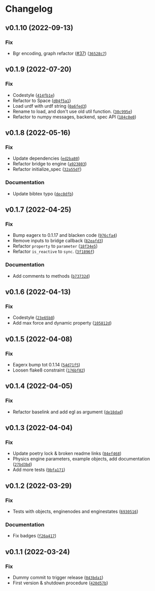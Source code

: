 # Changelog

<!--next-version-placeholder-->

## v0.1.10 (2022-09-13)
### Fix
* Bgr encoding, graph refactor ([#37](https://github.com/eager-dev/eagerx_pybullet/issues/37)) ([`36528c7`](https://github.com/eager-dev/eagerx_pybullet/commit/36528c72d52bd7bf86ff6f847febe482db19e604))

## v0.1.9 (2022-07-20)
### Fix
* Codestyle ([`414fb1e`](https://github.com/eager-dev/eagerx_pybullet/commit/414fb1e5c60ce9e7d1aa013a5e7ad996fea17161))
* Refactor to Space ([`d04f5a1`](https://github.com/eager-dev/eagerx_pybullet/commit/d04f5a1a72e3cdf232a8b9875b77325280626457))
* Load urdf with urdf string ([`0a6fed3`](https://github.com/eager-dev/eagerx_pybullet/commit/0a6fed37378e8cb3614065d0c0219375554c7c9d))
* Rename to load,  and don't use old util function. ([`30c995e`](https://github.com/eager-dev/eagerx_pybullet/commit/30c995ee13e0450c537509d731e903ed80ee779c))
* Refactor to numpy messages, backend, spec API ([`184c0e0`](https://github.com/eager-dev/eagerx_pybullet/commit/184c0e0fce64bf6c98ffca1a98b11282505c9d37))

## v0.1.8 (2022-05-16)
### Fix
* Update dependencies ([`ed2ba80`](https://github.com/eager-dev/eagerx_pybullet/commit/ed2ba80b2f6f0972109728bb66fa20cb8d2d2957))
* Refactor bridge to engine ([`a923803`](https://github.com/eager-dev/eagerx_pybullet/commit/a92380376b4ef2a51475b4bbd1c80acef72391ad))
* Refactor initialize_spec ([`32a55df`](https://github.com/eager-dev/eagerx_pybullet/commit/32a55dffc81a1279aded60cdd9ca14d1f5e5410e))

### Documentation
* Update bibtex typo ([`dec0dfb`](https://github.com/eager-dev/eagerx_pybullet/commit/dec0dfb4c76e6c4ce60a6816453e1690b87d98b7))

## v0.1.7 (2022-04-25)
### Fix
* Bump eagerx to 0.1.17 and blacken code ([`976cfa4`](https://github.com/eager-dev/eagerx_pybullet/commit/976cfa4625948d1b9505da295b25a8377c1309cb))
* Remove inputs to bridge callback ([`82eafd3`](https://github.com/eager-dev/eagerx_pybullet/commit/82eafd3b5c53788db7b20f3bfe8cad96a7ccf629))
* Refactor `property` to `parameter` ([`18f34e5`](https://github.com/eager-dev/eagerx_pybullet/commit/18f34e58dd2c37c8fc20627a0c7b3111bd072be6))
* Refactor `is_reactive` to `sync`. ([`3f1896f`](https://github.com/eager-dev/eagerx_pybullet/commit/3f1896fdb0c15408e32fc75c59140b29c0ecfb21))

### Documentation
* Add comments to methods ([`b73732d`](https://github.com/eager-dev/eagerx_pybullet/commit/b73732dcfec560bd4e74df69c69e5a8b160e9818))

## v0.1.6 (2022-04-13)
### Fix
* Codestyle ([`23e65b8`](https://github.com/eager-dev/eagerx_pybullet/commit/23e65b8c29d2645146d06f3de83ca23c4a36a3b7))
* Add max force and dynamic property ([`105812d`](https://github.com/eager-dev/eagerx_pybullet/commit/105812db3d6b2d0b3b457d9cdc806ef2c7db7cd9))

## v0.1.5 (2022-04-08)
### Fix
* Eagerx bump tot 0.1.14 ([`54d71f5`](https://github.com/eager-dev/eagerx_pybullet/commit/54d71f5125f265740396d8d1344bcaebaa2abd93))
* Loosen flake8 constraint ([`176bf82`](https://github.com/eager-dev/eagerx_pybullet/commit/176bf8233a7000f6392fae9ea740bdbf4f373d8c))

## v0.1.4 (2022-04-05)
### Fix
* Refactor baselink and add egl as argument ([`de18dad`](https://github.com/eager-dev/eagerx_pybullet/commit/de18dad214058d03d8eac3e9e7c33e203c84fd75))

## v0.1.3 (2022-04-04)
### Fix
* Update poetry lock & broken readme links ([`84ef468`](https://github.com/eager-dev/eagerx_pybullet/commit/84ef4684c9ebff44279c6fa6cac26f1d786c23a0))
* Physics engine parameters, example objects, add documentation ([`27bd3bd`](https://github.com/eager-dev/eagerx_pybullet/commit/27bd3bd01c315cf5ec73e3beeba39c7555c57a55))
* Add more tests ([`9bfa171`](https://github.com/eager-dev/eagerx_pybullet/commit/9bfa1717ff3b6ee6d3b2d5729b31d32e508b6a48))

## v0.1.2 (2022-03-29)
### Fix
* Tests with objects, enginenodes and enginestates  ([`6930516`](https://github.com/eager-dev/eagerx_pybullet/commit/6930516537435c759f441c0afcca2cfa9da2b94f))

### Documentation
* Fix badges ([`f26a417`](https://github.com/eager-dev/eagerx_pybullet/commit/f26a4170b85d47446df617a10ab6d56dca5a378b))

## v0.1.1 (2022-03-24)
### Fix
* Dummy commit to trigger release ([`043bda1`](https://github.com/eager-dev/eagerx_pybullet/commit/043bda1627725c81e30d15fc18b87630db090899))
* First version & shutdown procedure ([`420d57b`](https://github.com/eager-dev/eagerx_pybullet/commit/420d57bb44229e9ae2508b64d9f6dae49984cd0c))
